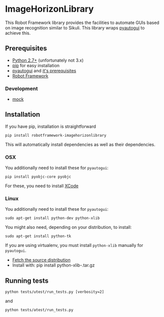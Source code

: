 # ImageHorizonLibrary

This Robot Framework library provides the facilities to automate GUIs based on image recognition similar to Sikuli. This library wraps [pyautogui](https://github.com/asweigart/pyautogui) to achieve this.

## Prerequisites

- [Python 2.7+](http://python.org) (unfortunately not 3.x)
- [pip](https://pypi.python.org/pypi/pip) for easy installation
- [pyautogui](https://github.com/asweigart/pyautogui) and [it's prerequisites](https://pyautogui.readthedocs.org/en/latest/install.html)
- [Robot Framework](http://robotframework.org)

### Development

- [mock](http://www.voidspace.org.uk/python/mock/)

## Installation

If you have pip, installation is straightforward

    pip install robotframework-imagehorizonlibrary

This will automatically install dependencies as well as their dependencies.

### OSX

You additionally need to install these for `pyautogui`:

    pip install pyobjc-core pyobjc

For these, you need to install [XCode](https://developer.apple.com/xcode/downloads/)

### Linux

You additionally need to install these for `pyautogui`:

    sudo apt-get install python-dev python-xlib

You might also need, depending on your distribution, to install:

    sudo apt-get install python-tk

If you are using virtualenv, you must install `python-xlib` manually for `pyautogui`.

- [Fetch the source distribution](http://sourceforge.net/projects/python-xlib/files/)
- Install with:
     pip install python-xlib-<latest version>.tar.gz

## Running tests

    python tests/utest/run_tests.py [verbosity=2]

and

    python tests/atest/run_tests.py

